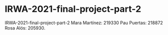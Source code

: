 # IRWA-2021-final-project-part-2
IRWA-2021-final-project-part-2 Mara Martínez: 219330  Pau Puertas: 218872  Rosa Alós: 205930.
